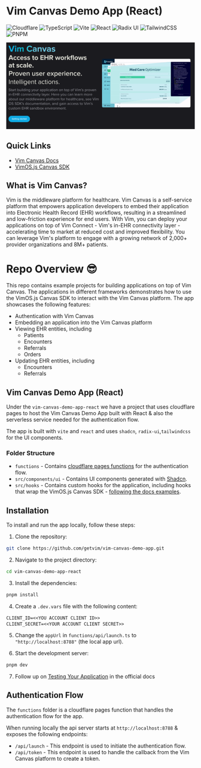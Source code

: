 # Vim Canvas Demo App (React)

![Cloudflare](https://img.shields.io/badge/Cloudflare-F38020?style=for-the-badge&logo=Cloudflare&logoColor=white) ![TypeScript](https://img.shields.io/badge/typescript-%23007ACC.svg?style=for-the-badge&logo=typescript&logoColor=white)
 ![Vite](https://img.shields.io/badge/vite-%23646CFF.svg?style=for-the-badge&logo=vite&logoColor=white)
![React](https://img.shields.io/badge/react-%2320232a.svg?style=for-the-badge&logo=react&logoColor=%2361DAFB) ![Radix UI](https://img.shields.io/badge/radix%20ui-161618.svg?style=for-the-badge&logo=radix-ui&logoColor=white) ![TailwindCSS](https://img.shields.io/badge/tailwindcss-%2338B2AC.svg?style=for-the-badge&logo=tailwind-css&logoColor=white) ![PNPM](https://img.shields.io/badge/pnpm-%234a4a4a.svg?style=for-the-badge&logo=pnpm&logoColor=f69220)

![Demo Image](./vim-canvas-landing.png)


## Quick Links

* [Vim Canvas Docs](https://docs.getvim.com/)
* [VimOS.js Canvas SDK](https://www.npmjs.com/package/vim-os-js-browser)

## What is Vim Canvas?
Vim is the middleware platform for healthcare. Vim Canvas is a self-service platform that empowers application developers to embed their application into Electronic Health Record (EHR) workflows, resulting in a streamlined and low-friction experience for end users. With Vim, you can deploy your applications on top of Vim Connect - Vim's in-EHR connectivity layer - accelerating time to market at reduced cost and improved flexibility. You can leverage Vim's platform to engage with a growing network of 2,000+ provider organizations and 8M+ patients.

# Repo Overview 😎

This repo contains example projects for building applications on top of Vim Canvas.
The applications in different frameworks demonstrates how to use the VimOS.js Canvas SDK to interact with the Vim Canvas platform. The app showcases the following features:

* Authentication with Vim Canvas
* Embedding an application into the Vim Canvas platform
* Viewing EHR entities, including
  * Patients
  * Encounters
  * Referrals
  * Orders
* Updating EHR entities, including
  * Encounters
  * Referrals

## Vim Canvas Demo App (React)

Under the `vim-canvas-demo-app-react` we have a project that uses cloudflare pages to host the Vim Canvas Demo App built with React & also the serverless service needed for the authentication flow.

The app is built with `vite` and `react` and uses `shadcn`, `radix-ui`,`tailwindcss` for the UI components.

### Folder Structure

* `functions` - Contains [cloudflare pages functions](https://developers.cloudflare.com/pages/functions/) for the authentication flow.
* `src/components/ui` - Contains UI components generated with [Shadcn](https://ui.shadcn.com/).
* `src/hooks` - Contains custom hooks for the application, including hooks that wrap the VimOS.js Canvas SDK - [following the docs examples](https://docs.getvim.com/vim-os-js/reactjs.html#react-integration-guide-for-vimos.js).

## Installation

To install and run the app locally, follow these steps:

1. Clone the repository:

```bash
git clone https://github.com/getvim/vim-canvas-demo-app.git
```

2. Navigate to the project directory:

```bash
cd vim-canvas-demo-app-react
```

3. Install the dependencies:

```bash
pnpm install
```

4. Create a `.dev.vars` file with the following content:

```.env
CLIENT_ID=<<YOU ACCOUNT CLIENT ID>>
CLIENT_SECRET=<<YOUR ACCOUNT CLIENT SECRET>>
```

5. Change the `appUrl` in `functions/api/launch.ts` to `"http://localhost:8788"` (the local app url).

6. Start the development server:

```bash
pnpm dev
```

7. Follow up on [Testing Your Application](https://docs.getvim.com/platform/testing.html#testing-your-application) in the official docs

## Authentication Flow

The `functions` folder is a cloudflare pages function that handles the authentication flow for the app.

When running locally the api server starts at `http://localhost:8788` & exposes the following endpoints:
* `/api/launch` - This endpoint is used to initiate the authentication flow.
* `/api/token` - This endpoint is used to handle the callback from the Vim Canvas platform to create a token.